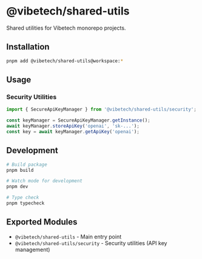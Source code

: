 # @vibetech/shared-utils

Shared utilities for Vibetech monorepo projects.

## Installation

```bash
pnpm add @vibetech/shared-utils@workspace:*
```

## Usage

### Security Utilities

```typescript
import { SecureApiKeyManager } from '@vibetech/shared-utils/security';

const keyManager = SecureApiKeyManager.getInstance();
await keyManager.storeApiKey('openai', 'sk-...');
const key = await keyManager.getApiKey('openai');
```

## Development

```bash
# Build package
pnpm build

# Watch mode for development
pnpm dev

# Type check
pnpm typecheck
```

## Exported Modules

- `@vibetech/shared-utils` - Main entry point
- `@vibetech/shared-utils/security` - Security utilities (API key management)
